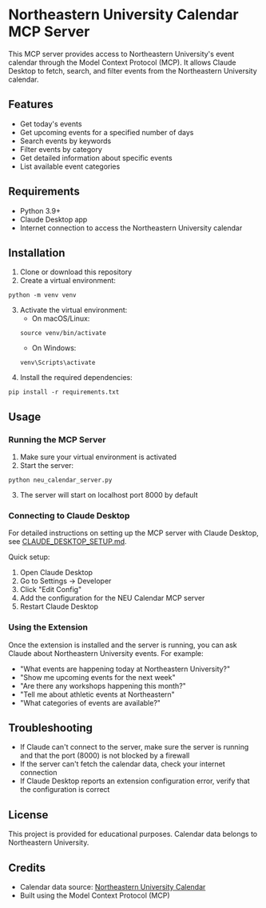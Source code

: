 # Northeastern University Calendar MCP Server

This MCP server provides access to Northeastern University's event calendar through the Model Context Protocol (MCP). It allows Claude Desktop to fetch, search, and filter events from the Northeastern University calendar.

## Features

- Get today's events
- Get upcoming events for a specified number of days
- Search events by keywords
- Filter events by category
- Get detailed information about specific events
- List available event categories

## Requirements

- Python 3.9+
- Claude Desktop app
- Internet connection to access the Northeastern University calendar

## Installation

1. Clone or download this repository
2. Create a virtual environment:
```
python -m venv venv
```
3. Activate the virtual environment:
   - On macOS/Linux:
   ```
   source venv/bin/activate
   ```
   - On Windows:
   ```
   venv\Scripts\activate
   ```
4. Install the required dependencies:
```
pip install -r requirements.txt
```

## Usage

### Running the MCP Server

1. Make sure your virtual environment is activated
2. Start the server:
```
python neu_calendar_server.py
```
3. The server will start on localhost port 8000 by default


### Connecting to Claude Desktop

For detailed instructions on setting up the MCP server with Claude Desktop, see [CLAUDE_DESKTOP_SETUP.md](CLAUDE_DESKTOP_SETUP.md).

Quick setup:
1. Open Claude Desktop
2. Go to Settings -> Developer
3. Click "Edit Config"
4. Add the configuration for the NEU Calendar MCP server
5. Restart Claude Desktop

### Using the Extension

Once the extension is installed and the server is running, you can ask Claude about Northeastern University events. For example:

- "What events are happening today at Northeastern University?"
- "Show me upcoming events for the next week"
- "Are there any workshops happening this month?"
- "Tell me about athletic events at Northeastern"
- "What categories of events are available?"


## Troubleshooting

- If Claude can't connect to the server, make sure the server is running and that the port (8000) is not blocked by a firewall
- If the server can't fetch the calendar data, check your internet connection
- If Claude Desktop reports an extension configuration error, verify that the configuration is correct


## License

This project is provided for educational purposes. Calendar data belongs to Northeastern University.

## Credits

- Calendar data source: [Northeastern University Calendar](https://calendar.northeastern.edu/)
- Built using the Model Context Protocol (MCP) 
